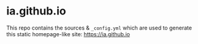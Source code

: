 # ia.github.io

This repo contains the sources & `_config.yml` which are used to generate this static homepage-like site: https://ia.github.io
